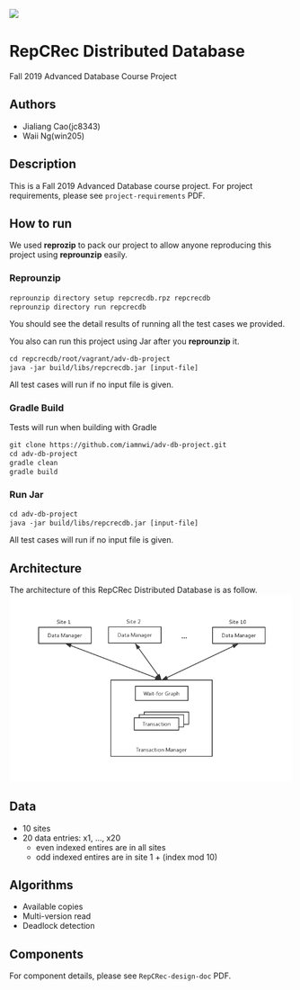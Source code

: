 ![](https://github.com/iamnwi/adv-db-project/workflows/Java%20CI/badge.svg?branch=master)

# RepCRec Distributed Database
Fall 2019 Advanced Database Course Project

## Authors
- Jialiang Cao(jc8343)
- Waii Ng(win205)

## Description
This is a Fall 2019 Advanced Database course project. For project requirements, please see `project-requirements` PDF.

## How to run

We used **reprozip** to pack our project to allow anyone reproducing this project using **reprounzip** easily.

### Reprounzip
```
reprounzip directory setup repcrecdb.rpz repcrecdb
reprounzip directory run repcrecdb
```
You should see the detail results of running all the test cases we provided.

You also can run this project using Jar after you **reprounzip** it.
```
cd repcrecdb/root/vagrant/adv-db-project
java -jar build/libs/repcrecdb.jar [input-file]
```
All test cases will run if no input file is given.

### Gradle Build

Tests will run when building with Gradle
```
git clone https://github.com/iamnwi/adv-db-project.git
cd adv-db-project
gradle clean
gradle build
```

### Run Jar

```
cd adv-db-project
java -jar build/libs/repcrecdb.jar [input-file]
```
All test cases will run if no input file is given.

## Architecture
The architecture of this RepCRec Distributed Database is as follow.
![Architecture](imgs/project-arch.png)

## Data
- 10 sites
- 20 data entries: x1, ..., x20
  - even indexed entires are in all sites
  - odd indexed entires are in site 1 + (index mod 10)

## Algorithms
- Available copies
- Multi-version read
- Deadlock detection

## Components
For component details, please see `RepCRec-design-doc` PDF.
  
